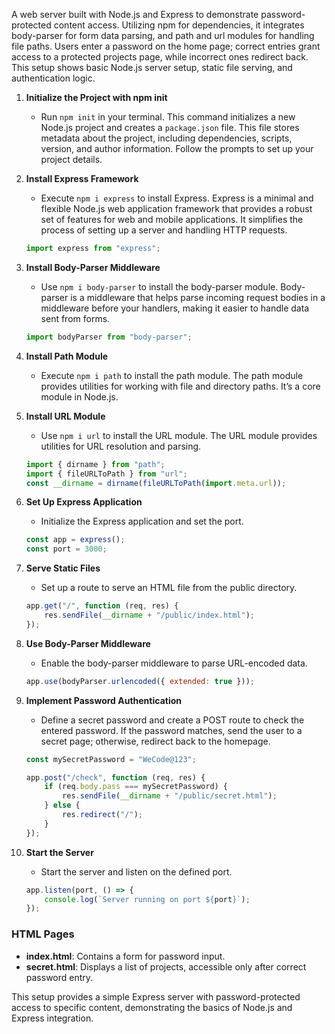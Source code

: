 A web server built with Node.js and Express to demonstrate password-protected content access. Utilizing npm for dependencies, it integrates body-parser for form data parsing, and path and url modules for handling file paths. Users enter a password on the home page; correct entries grant access to a protected projects page, while incorrect ones redirect back. This setup shows basic Node.js server setup, static file serving, and authentication logic.

1. **Initialize the Project with npm init**
   - Run `npm init` in your terminal. This command initializes a new Node.js project and creates a `package.json` file. This file stores metadata about the project, including dependencies, scripts, version, and author information. Follow the prompts to set up your project details.

2. **Install Express Framework**
   - Execute `npm i express` to install Express. Express is a minimal and flexible Node.js web application framework that provides a robust set of features for web and mobile applications. It simplifies the process of setting up a server and handling HTTP requests.

   ```javascript
   import express from "express";
   ```

3. **Install Body-Parser Middleware**
   - Use `npm i body-parser` to install the body-parser module. Body-parser is a middleware that helps parse incoming request bodies in a middleware before your handlers, making it easier to handle data sent from forms.

   ```javascript
   import bodyParser from "body-parser";
   ```

4. **Install Path Module**
   - Execute `npm i path` to install the path module. The path module provides utilities for working with file and directory paths. It’s a core module in Node.js.

5. **Install URL Module**
   - Use `npm i url` to install the URL module. The URL module provides utilities for URL resolution and parsing.

   ```javascript
   import { dirname } from "path";
   import { fileURLToPath } from "url";
   const __dirname = dirname(fileURLToPath(import.meta.url));
   ```

6. **Set Up Express Application**
   - Initialize the Express application and set the port.

   ```javascript
   const app = express();
   const port = 3000;
   ```

7. **Serve Static Files**
   - Set up a route to serve an HTML file from the public directory.

   ```javascript
   app.get("/", function (req, res) {
       res.sendFile(__dirname + "/public/index.html");
   });
   ```

8. **Use Body-Parser Middleware**
   - Enable the body-parser middleware to parse URL-encoded data.

   ```javascript
   app.use(bodyParser.urlencoded({ extended: true }));
   ```

9. **Implement Password Authentication**
   - Define a secret password and create a POST route to check the entered password. If the password matches, send the user to a secret page; otherwise, redirect back to the homepage.

   ```javascript
   const mySecretPassword = "WeCode@123";

   app.post("/check", function (req, res) {
       if (req.body.pass === mySecretPassword) {
           res.sendFile(__dirname + "/public/secret.html");
       } else {
           res.redirect("/");
       }
   });
   ```

10. **Start the Server**
    - Start the server and listen on the defined port.

    ```javascript
    app.listen(port, () => {
        console.log(`Server running on port ${port}`);
    });
    ```

### HTML Pages
- **index.html**: Contains a form for password input.
- **secret.html**: Displays a list of projects, accessible only after correct password entry.

This setup provides a simple Express server with password-protected access to specific content, demonstrating the basics of Node.js and Express integration.
